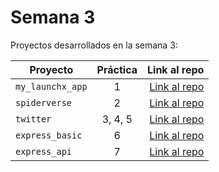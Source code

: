 # Semana 3 

Proyectos desarrollados en la semana 3:

| Proyecto | Práctica | Link al repo |
| ------------- |:-------------:| -----:|
|`my_launchx_app`|1|[Link al repo](https://github.com/FranciscoGomezSKD/playbook/tree/main/weekly_mission_3/1_Proyectos/my_launchx_app)|
|`spiderverse`|2|[Link al repo](https://github.com/FranciscoGomezSKD/playbook/tree/main/weekly_mission_3/2_Dise%C3%B1o_TDD/spiderverse)|
|`twitter`|3, 4, 5|[Link al repo](https://github.com/FranciscoGomezSKD/playbook/tree/main/weekly_mission_3/3_Sprint1/twitter)|
|`express_basic`|6|[Link al repo](https://github.com/FranciscoGomezSKD/playbook/tree/main/weekly_mission_3/6_ExpressServer/express_basic)|
|`express_api`|7|[Link al repo](https://github.com/FranciscoGomezSKD/playbook/tree/main/weekly_mission_3/7_API/express_api)|
